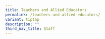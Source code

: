 ```yaml
---
title: Teachers and Allied Educators
permalink: /teachers-and-allied-educators/
variant: tiptap
description: ""
third_nav_title: Staff
---
```

